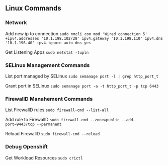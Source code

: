 ## Linux Commands

### Network

Add new ip to connection
`sudo nmcli con mod 'Wired connection 5' +ipv4.addresses '10.1.198.102/28' ipv4.gateway '10.1.198.110' ipv4.dns '10.1.196.40' ipv4.ignore-auto-dns yes`

Get Listening Apps
`sudo netstat -tupln`

### SELinux Management Commands

List port managed by SELinux
`sudo semanage port -l | grep http_port_t`

Grant port in SELinux
`sudo semanage port -a -t http_port_t -p tcp 6443`


### FirewallD Manahement Commands

List FirewallD rules
`sudo firewall-cmd --list-all`

Add rule to FirewallD
`sudo firewall-cmd --zone=public --add-port=9443/tcp --permanent`

Reload FirewallD
`sudo firewall-cmd --reload`

### Debug Openshift

Get Workload Resources
`sudo crictl`